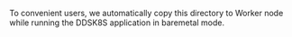 To convenient users, we automatically copy this directory to Worker node while running the DDSK8S application in baremetal mode.